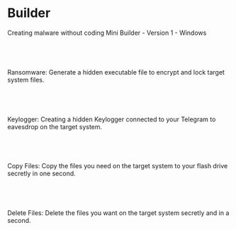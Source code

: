 # Builder
Creating malware without coding
Mini Builder - Version 1 - Windows


## ‌
Ransomware:
Generate a hidden executable file to encrypt and lock target system files.
## ‌
Keylogger:
Creating a hidden Keylogger connected to your Telegram to eavesdrop on the target system.
## ‌
Copy Files:
Copy the files you need on the target system to your flash drive secretly in one second.
## ‌
Delete Files:
Delete the files you want on the target system secretly and in a second.
